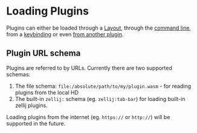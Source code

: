# Loading Plugins
Plugins can either be loaded through a [Layout](./creating-a-layout.md), through the [command line](./controlling-zellij-through-cli.md), from a [keybinding](keybindings.md) or even [from another plugin](./plugin-api-commands.md).

## Plugin URL schema
Plugins are referred to by URLs. Currently there are two supported schemas:
1. The file schema: `file:/absolute/path/to/my/plugin.wasm` - for reading plugins from the local HD
2. The built-in `zellij:` schema (eg. `zellij:tab-bar`) for loading built-in zellij plugins.

Loading plugins from the internet (eg. `https://` or `http://`) will be supported in the future.
